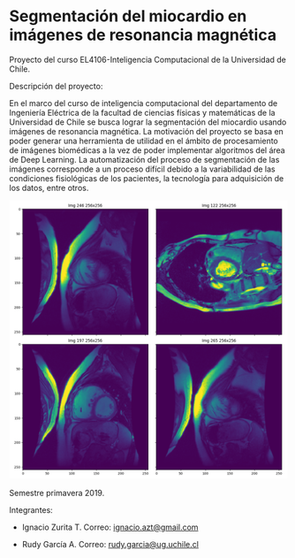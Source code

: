 # Segmentación del miocardio en imágenes de resonancia magnética 
Proyecto del curso EL4106-Inteligencia Computacional de la Universidad de Chile. 

Descripción del proyecto:

En el marco del curso de inteligencia computacional del departamento de Ingeniería Eléctrica de la facultad de ciencias físicas y matemáticas de la Universidad de Chile se busca lograr la segmentación del miocardio usando imágenes de resonancia magnética. La motivación del proyecto se basa en poder generar una herramienta de utilidad en el ámbito de procesamiento de imágenes biomédicas a la vez de poder implementar algoritmos del área de Deep Learning. La automatización del proceso de segmentación de las imágenes corresponde a un proceso difícil debido a la variabilidad de las condiciones fisiológicas de los pacientes, la tecnología para adquisición de los datos, entre otros.

![Ejemplo](resources/example.png)

Semestre primavera 2019.

Integrantes:

- Ignacio Zurita T.
  Correo: ignacio.azt@gmail.com
  
- Rudy García A.
  Correo: rudy.garcia@ug.uchile.cl
  

